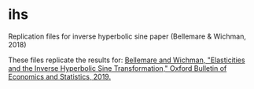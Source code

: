 # ihs
Replication files for inverse hyperbolic sine paper (Bellemare &amp; Wichman, 2018)

These files replicate the results for: [Bellemare and Wichman, "Elasticities and the Inverse Hyperbolic Sine Transformation," Oxford Bulletin of Economics and Statistics, 2019.](https://github.com/cjwichman/publications/blob/master/bellemare_wichman_OBES_2019.pdf)


